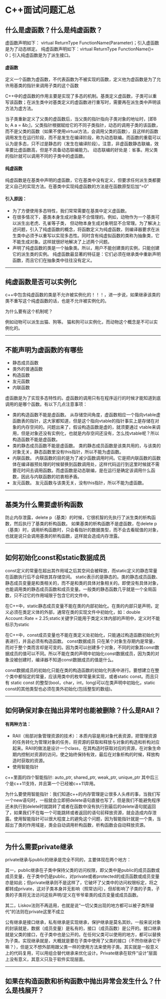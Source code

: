 # C++面试问题汇总
## 什么是虚函数？什么是纯虚函数？

虚函数声明如下： virtual ReturnType FunctionName(Parameter)；引入虚函数是为了动态绑定。 
纯虚函数声明如下：virtual ReturnType FunctionName()= 0；引入纯虚函数是为了派生接口。 

#### 虚函数 

定义一个函数为虚函数，不代表函数为不被实现的函数，定义他为虚函数是为了允许用基类的指针来调用子类的这个函数

C++中的虚函数的作用主要是实现了多态的机制。基类定义虚函数，子类可以重写该函数；在派生类中对基类定义的虚函数进行重写时，需要再在派生类中声明该方法为虚方法。

当子类重新定义了父类的虚函数后，当父类的指针指向子类对象的地址时，[即B b; A a = &b;]，父类指针根据赋给它的不同子类指针，动态的调用子类的该函数，而不是父类的函数（如果不使用virtual方法，会调用父类的函数），且这样的函数调用发生在运行阶段，而不是发生在编译阶段，称为动态联编。而函数的重载可以认为是多态，只不过是静态的（发生在编译阶段）。注意，非虚函数静态联编，效率要比虚函数高，但是不具备动态联编能力。 
动态联编的好处是：省事。用父类的指针就可以调用不同的子类中的虚函数。

#### 纯虚函数

纯虚函数是在基类中声明的虚函数，它在基类中没有定义，但要求任何派生类都要定义自己的实现方法。在基类中实现纯虚函数的方法是在函数原型后加“=0”

#### 引入原因：
* 为了方便使用多态特性，我们常常需要在基类中定义虚函数。 
* 在很多情况下，基类本身生成对象是不合情理的。例如，动物作为一个基类可以派生出老虎、孔雀等子类，
但动物本身生成对象明显不合常理。为了解决上述问题，引入了纯虚函数的概念，将函数定义为纯虚函数，则编译器要求在派生类中必须予以重写以实现多态性。同时含有纯虚拟函数的类称为抽象类，它不能生成对象。这样就很好地解决了上述两个问题。 
* 声明了纯虚函数的类是一个抽象类。所以，用户不能创建类的实例，只能创建它的派生类的实例。 
纯虚函数最显著的特征是：它们必须在继承类中重新声明函数，而且它们在抽象类中往往没有定义。
 
------------------
## 纯虚函数是否可以实例化

c++中包含纯虚函数的类是不允许被实例化的！！！，进一步说，如果继承该类的类不重写这个纯虚函数的话，也是不允许被实例化的。

为什么要有这个机制呢？
 
例如动物可以派生出猫、狗等。 猫和狗可以实例化，而动物这个概念是不可以实例化的。

---------------
## 不能声明为虚函数的有哪些
* 静态成员函数
* 类外的普通函数
* 构造函数
* 友元函数
* 内联函数

虚函数是为了实现多态特性的。虚函数的调用只有在程序运行的时候才能知道到底调用的是哪个函数。有以下几点注意事项：

* 类的构造函数不能是虚函数。
从存储空间角度，虚函数相应一个指向vtable虚函数表的指针，这大家都知道，但是这个指向vtable的指针事实上是存储在对象的内存空间的。问题出来了，假设构造函数是虚的，就须要通过 vtable来调用，但是对象还没有实例化，也就是内存空间还没有，怎么找vtable呢？所以构造函数不能是虚函数。
*  类的静态成员函数不能是虚函数。
类的静态成员函数是该类共用的，与该类的对象无关，静态函数里没有this指针，所以不能为虚函数。
* 内联函数。
内联函数的目的是为了减少函数调用时间。它是把内联函数的函数体在编译器预处理的时候替换到函数调用处，这样代码运行到这里时候就不需要花时间去调用函数。而虚函数是动态联编，是在运行是确定该调用什么函数，因此与内联函数的初衷相矛盾。
* 友元函数。
友元函数与该类无关，没有this指针，所以不能为虚函数。

-----------------
## 基类为什么需要虚析构函数
防止内存泄露，delete p（基类）的时候，它很机智的先执行了派生类的析构函数，然后执行了基类的析构函数。 
如果基类的析构函数不是虚函数，在delete p（基类）时，调用析构函数时，只会看指针的数据类型，而不会去看赋值的对象，也就是说只会调用基类的析构函数，这样就会造成内存泄露。

-----------------
## 如何初始化const和static数据成员
const定义的常量在超出其作用域之后其空间会被释放，而static定义的静态常量在函数执行后不会释放其存储空间。 
static表示的是静态的。类的静态成员函数、静态成员变量是和类相关的，而不是和类的具体对象相关的。即使没有具体对象，也能调用类的静态成员函数和成员变量。一般类的静态函数几乎就是一个全局函数，只不过它的作用域限于包含它的文件中。

在C++中，static静态成员变量不能在类的内部初始化。在类的内部只是声明，定义必须在类定义体的外部，通常在类的实现文件中初始化，如：double Account::Rate = 2.25;static关键字只能用于类定义体内部的声明中，定义时不能标示为static

在C++中，const成员变量也不能在类定义处初始化，只能通过构造函数初始化列表进行，并且必须有构造函数。
const数据成员 只在某个对象生存期内是常量，而对于整个类而言却是可变的。因为类可以创建多个对象，不同的对象其const数据成员的值可以不同。所以不能在类的声明中初始化const数据成员，因为类的对象没被创建时，编译器不知道const数据成员的值是什么。

const数据成员的初始化只能在类的构造函数的初始化列表中进行。要想建立在整个类中都恒定的常量，应该用类中的枚举常量来实现，或者static const。而且只有 static const 的整型(bool，char，int，long)可以在类声明中初始化，static const的其他类型也必须在类外初始化(包括整型的数组)。

-------------------------
## 如何确保对象在抛出异常时也能被删除？什么是RAII？
#### 有两种方法：
* RAII（局部对象管理资源的技术）：本质内容是用对象代表资源，把管理资源的任务转化为管理对象的任务，将资源的获取和释放与对象的构造和析构对应起来。RAII的做法是设计一个class，在其构造时获取对应的资源，在对象生命期内控制对资源的访问，使之始终保持有效，最后在对象析构的时候，释放构造时获取的资源。
* 使用智能指针

c++里面的四个智能指针: auto_ptr, shared_ptr, weak_ptr, unique_ptr 其中后三个是c++11支持，并且第一个已经被c++11弃用。

为什么要使用智能指针：我们知道c++的内存管理是让很多人头疼的事，当我们写一个new语句时，一般就会立即把delete语句直接也写了，但是我们不能避免程序还未执行到delete时就跳转了或者在函数中没有执行到最后的delete语句就返回了，如果我们不在每一个可能跳转或者返回的语句前释放资源，就会造成内存泄露。使用智能指针可以很大程度上的避免这个问题，因为智能指针就是一个类，当超出了类的作用域是，类会自动调用析构函数，析构函数会自动释放资源。

---------------------------
## 为什么需要private继承
private继承与public的继承是完全不同的，主要体现在两个地方：

其一，public继承在子类中保持父类的访问权限，即父类中是public的成员函数或成员变量，在子类中仍是public，对private或者protected的成员函数或成员变量亦是如此；但private继承则不是这样了，它破坏了父类中的访问权限标定，将之都转成private，这对子类本身并无影响（照常访问），但却影响了子类的子类，子类的子类将无法访问这些声明/定义在爷爷辈类的成员变量或成员函数。

其二，Liskov法则不再适用，也就是说“一切父类出现的地方都可以被子类所替代”的法则在private这里不成立

公有继承是接口继承，私有继承是实现继承，保护继承是莫名其妙。一般来说对象的封装就是，数据（成员变量）是私有的，接口（成员函数）是公开的。接口继承就是父类的接口，在子类中也是公开的。在任何父类可以使用的地方，都可以替换为子类。实现继承就是，大概就是要在子类中使用了父类的接口（不然你继承它干嘛？），但是又不想外部用跟父类一样的使用方法来使用子类。其实就是一般意义上的代码复用，可以用组合替代继承来优化设计。Private继承在软件“设计”层面上没有意义，其意义只及于软件实现层面。

--------------------
## 如果在构造函数和析构函数中抛出异常会发生什么？什么是栈展开？
